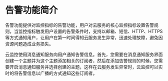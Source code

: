 # 告警功能简介<a name="ZH-CN_TOPIC_0084572153"></a>

告警功能提供对监控指标的告警功能，用户对云服务的核心监控指标设置告警规则，当监控指标触发用户设置的告警条件时，支持以邮箱、短信、HTTP、HTTPS等方式通知用户，让用户在第一时间得知云服务发生异常，迅速处理故障，避免因资源问题造成业务损失。

云监控使用消息通知服务向用户通知告警信息。首先，您需要在消息通知服务界面创建一个主题并为这个主题添加相关的订阅者，然后在添加告警规则的时候，您需要开启消息通知服务并选择创建的主题，这样在云服务发生异常时，云监控可以实时的将告警信息以广播的方式通知这些订阅者。

